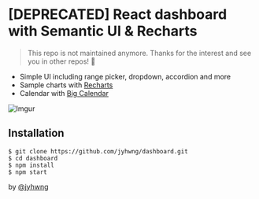 # [DEPRECATED] React dashboard with Semantic UI & Recharts 
> This repo is not maintained anymore. Thanks for the interest and see you in other repos! 👋

- Simple UI including range picker, dropdown, accordion and more
- Sample charts with [Recharts](http://recharts.org/en-US)
- Calendar with [Big Calendar](http://intljusticemission.github.io/react-big-calendar/examples/index.html)

![Imgur](https://i.imgur.com/UwcmWc7.gif)

## Installation

```
$ git clone https://github.com/jyhwng/dashboard.git
$ cd dashboard
$ npm install
$ npm start
```

by [@jyhwng](https://github.com/jyhwng)
